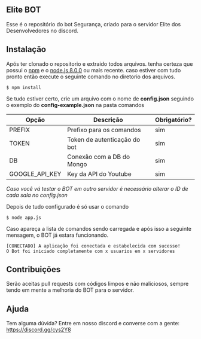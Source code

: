 ## Elite BOT
Esse é o repositório do bot Segurança, criado para o servidor Elite dos Desenvolvedores no discord.

## Instalação
Após ter clonado o repositorio e extraido todos arquivos. tenha certeza que possui o [npm](https://www.npmjs.com/) e o [node.js 8.0.0](https://nodejs.org/en/) ou mais recente. caso estiver com tudo pronto então execute o seguinte comando no diretorio dos arquivos.

```$ npm install```

Se tudo estiver certo, crie um arquivo com o nome de **config.json** seguindo o exemplo do **config-example.json** na pasta comandos

| Opção        | Descrição                        | Obrigatório? |
| ------------ | -------------------------------- | ------------ |
| PREFIX       | Prefixo para os comandos         | sim          |
| TOKEN        | Token de autenticação do bot     | sim          |
| DB           | Conexão com a DB do Mongo        | sim          |
|GOOGLE_API_KEY| Key da API do Youtube            | sim          |

*Caso você vá testar o BOT em outro servidor é necessário alterar o ID de cada sala no config.json*

Depois de tudo configurado é só usar o comando

```$ node app.js```

Caso apareça a lista de comandos sendo carregada e após isso a seguinte mensagem, o BOT já estara funcionando.

```
[CONECTADO] A aplicação foi conectada e estabelecida com sucesso!
O Bot foi iniciado completamente com x usuarios em x servidores
```

## Contribuições
Serão aceitas pull requests com códigos limpos e não maliciosos, sempre tendo em mente a melhoria do BOT para o servidor.

## Ajuda
Tem alguma dúvida? Entre em nosso discord e converse com a gente: https://discord.gg/cys2Y8

